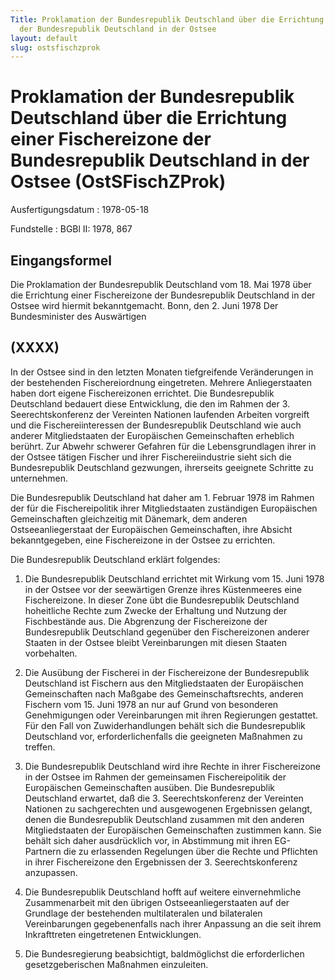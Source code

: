 ```yaml
---
Title: Proklamation der Bundesrepublik Deutschland über die Errichtung einer Fischereizone
  der Bundesrepublik Deutschland in der Ostsee
layout: default
slug: ostsfischzprok
---
```


# Proklamation der Bundesrepublik Deutschland über die Errichtung einer Fischereizone der Bundesrepublik Deutschland in der Ostsee (OstSFischZProk)

Ausfertigungsdatum
:   1978-05-18

Fundstelle
:   BGBl II: 1978, 867



## Eingangsformel

Die Proklamation der Bundesrepublik Deutschland vom 18. Mai 1978 über
die Errichtung einer Fischereizone der Bundesrepublik Deutschland in
der Ostsee wird hiermit bekanntgemacht.
Bonn, den 2. Juni 1978
Der Bundesminister des Auswärtigen


## (XXXX)

In der Ostsee sind in den letzten Monaten tiefgreifende Veränderungen
in der bestehenden Fischereiordnung eingetreten. Mehrere
Anliegerstaaten haben dort eigene Fischereizonen errichtet. Die
Bundesrepublik Deutschland bedauert diese Entwicklung, die den im
Rahmen der 3. Seerechtskonferenz der Vereinten Nationen laufenden
Arbeiten vorgreift und die Fischereiinteressen der Bundesrepublik
Deutschland wie auch anderer Mitgliedstaaten der Europäischen
Gemeinschaften erheblich berührt. Zur Abwehr schwerer Gefahren für die
Lebensgrundlagen ihrer in der Ostsee tätigen Fischer und ihrer
Fischereiindustrie sieht sich die Bundesrepublik Deutschland
gezwungen, ihrerseits geeignete Schritte zu unternehmen.

Die Bundesrepublik Deutschland hat daher am 1. Februar 1978 im Rahmen
der für die Fischereipolitik ihrer Mitgliedstaaten zuständigen
Europäischen Gemeinschaften gleichzeitig mit Dänemark, dem anderen
Ostseeanliegerstaat der Europäischen Gemeinschaften, ihre Absicht
bekanntgegeben, eine Fischereizone in der Ostsee zu errichten.

Die Bundesrepublik Deutschland erklärt folgendes:

1.  Die Bundesrepublik Deutschland errichtet mit Wirkung vom 15. Juni 1978
    in der Ostsee vor der seewärtigen Grenze ihres Küstenmeeres eine
    Fischereizone. In dieser Zone übt die Bundesrepublik Deutschland
    hoheitliche Rechte zum Zwecke der Erhaltung und Nutzung der
    Fischbestände aus. Die Abgrenzung der Fischereizone der Bundesrepublik
    Deutschland gegenüber den Fischereizonen anderer Staaten in der Ostsee
    bleibt Vereinbarungen mit diesen Staaten vorbehalten.


2.  Die Ausübung der Fischerei in der Fischereizone der Bundesrepublik
    Deutschland ist Fischern aus den Mitgliedstaaten der Europäischen
    Gemeinschaften nach Maßgabe des Gemeinschaftsrechts, anderen Fischern
    vom 15. Juni 1978 an nur auf Grund von besonderen Genehmigungen oder
    Vereinbarungen mit ihren Regierungen gestattet. Für den Fall von
    Zuwiderhandlungen behält sich die Bundesrepublik Deutschland vor,
    erforderlichenfalls die geeigneten Maßnahmen zu treffen.


3.  Die Bundesrepublik Deutschland wird ihre Rechte in ihrer Fischereizone
    in der Ostsee im Rahmen der gemeinsamen Fischereipolitik der
    Europäischen Gemeinschaften ausüben. Die Bundesrepublik Deutschland
    erwartet, daß die 3. Seerechtskonferenz der Vereinten Nationen zu
    sachgerechten und ausgewogenen Ergebnissen gelangt, denen die
    Bundesrepublik Deutschland zusammen mit den anderen Mitgliedstaaten
    der Europäischen Gemeinschaften zustimmen kann. Sie behält sich daher
    ausdrücklich vor, in Abstimmung mit ihren EG-Partnern die zu
    erlassenden Regelungen über die Rechte und Pflichten in ihrer
    Fischereizone den Ergebnissen der 3. Seerechtskonferenz anzupassen.


4.  Die Bundesrepublik Deutschland hofft auf weitere einvernehmliche
    Zusammenarbeit mit den übrigen Ostseeanliegerstaaten auf der Grundlage
    der bestehenden multilateralen und bilateralen Vereinbarungen
    gegebenenfalls nach ihrer Anpassung an die seit ihrem Inkrafttreten
    eingetretenen Entwicklungen.


5.  Die Bundesregierung beabsichtigt, baldmöglichst die erforderlichen
    gesetzgeberischen Maßnahmen einzuleiten.




